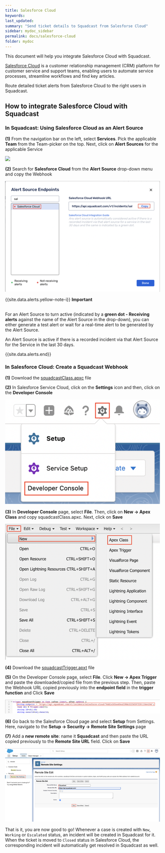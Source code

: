 ```yaml
---
title: Salesforce Cloud
keywords: 
last_updated: 
summary: "Send ticket details to Squadcast from Salesforse Cloud"
sidebar: mydoc_sidebar
permalink: docs/salesforce-cloud
folder: mydoc
---
```


This document will help you integrate Salesforce Cloud with Squadcast.

[Salesforce Cloud](https://www.salesforce.com) is a customer relationship management (CRM) platform for customer service and support teams, enabling users to automate service processes, streamline workflows and find key articles.

Route detailed ticket alerts from Salesforce Cloud to the right users in Squadcast.

## How to integrate Salesforce Cloud with Squadcast

### In Squadcast: Using Salesforce Cloud as an Alert Source

**(1)** From the navigation bar on the left, select **Services**. Pick the applicable **Team** from the Team-picker on the top. Next, click on **Alert Sources** for the applicable Service

![](../../.gitbook/assets/alert\_source\_1.png)

**(2)** Search for **Salesforce Cloud** from the **Alert Source** drop-down menu and copy the Webhook

![](../../.gitbook/assets/salesforce_1.png)

{{site.data.alerts.yellow-note-i}}
<b>Important</b><br/><br/>
<p>For an Alert Source to turn active (indicated by a <b>green dot - Receiving alerts</b> against the name of the Alert Source in the drop-down), you can either generate a test alert or wait for a real-time alert to be generated by the Alert Source.</p>
<p>An Alert Source is active if there is a recorded incident via that Alert Source for the Service in the last 30 days.</p>
{{site.data.alerts.end}}

### In Salesforce Cloud: Create a Squadcast Webhook

**(1)** Download the [squadcastClass.apxc](https://github.com/SquadcastHub/squadcast-salesforce-cloud-integration/blob/master/squadcastClass.apxt) file

**(2)** In Salesforce Service Cloud, click on the **Settings** icon and then, click on the **Developer Console**

![](../../.gitbook/assets/salesforce_2.png)

**(3)** In **Developer Console** page, select **File**. Then, click on **New -> Apex Class** and copy squadcastClass.apxc. Next, click on **Save**

![](../../.gitbook/assets/salesforce_3.png)

**(4)** Download the [squadcastTrigger.apxt](https://github.com/SquadcastHub/squadcast-salesforce-cloud-integration/blob/master/squadcastTrigger.apxt) file

**(5)** On the Developer Console page, select **File**. Click **New -> Apex Trigger** and paste the downloaded/copied file from the previous step. Then, paste the Webhook URL copied previously into the **endpoint field** in the **trigger function** and Click **Save**

![](../../.gitbook/assets/salesforce_4.png)

**(6)** Go back to the Salesforce Cloud page and select **Setup** from Settings. Here, navigate to the **Setup -> Security -> Remote Site Settings** page

**(7)** Add a **new remote site**: name it **Squadcast** and then paste the URL copied previously to the **Remote Site URL** field. Click on **Save**

![](../../.gitbook/assets/salesforce_5.png)

That is it, you are now good to go! Whenever a case is created with `New`, `Working` or `Escalated` status, an incident will be created in Squadcast for it. When the ticket is moved to `Closed` status in Salesforce Cloud, the corresponding incident will automatically get resolved in Squadcast as well.